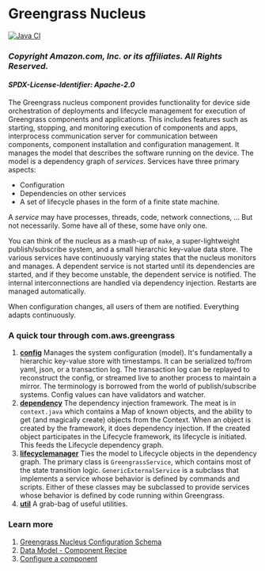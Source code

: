# Greengrass Nucleus
[![Java CI](https://github.com/aws-greengrass/aws-greengrass-nucleus/actions/workflows/maven.yml/badge.svg?branch=main&event=push)](https://github.com/aws-greengrass/aws-greengrass-nucleus/actions/workflows/maven.yml)

### *Copyright Amazon.com, Inc. or its affiliates. All Rights Reserved.*
#### *SPDX-License-Identifier: Apache-2.0*

The Greengrass nucleus component provides functionality for device side orchestration of deployments and lifecycle management for execution of Greengrass components and applications. This includes features such as starting, stopping, and monitoring execution of components and apps, interprocess communication server for communication between components, component installation and configuration management. It manages the model that describes the
 software running on the device.  The model is a dependency graph of *services*.  Services have three primary aspects:

* Configuration
* Dependencies on other services
* A set of lifecycle phases in the form of a finite state machine.

A *service* may have processes, threads, code, network connections, ... But not
necessarily.  Some have all of these, some have only one.

You can think of the nucleus as a mash-up of `make`, a super-lightweight publish/subscribe system, and a small
 hierarchic key-value data store.  The various services have continuously varying states that the nucleus monitors and manages.
   A dependent service is not started until its dependencies are started, and if they become unstable, the dependent service is notified.
     The internal interconnections are handled via dependency injection. Restarts are managed automatically.

When configuration changes, all users of them are notified.  Everything adapts continuously.

### A quick tour through com.aws.greengrass
1. [**config**](src/main/java/com/aws/greengrass/config) Manages the system configuration (model).  It's
 fundamentally a hierarchic key-value store with timestamps.  It can be serialized to/from yaml, json, or a
  transaction log.  The transaction log can be replayed to reconstruct the config, or streamed live to another
   process to maintain a mirror. The terminology is borrowed from the world of publish/subscribe systems.  Config
    values can have validators and watcher.
2. [**dependency**](src/main/java/com/aws/greengrass/dependency) The dependency injection framework.  The meat is in
 `context.java` which contains a Map of known objects, and the ability to get (and magically create) objects from the
  Context.  When an object is created by the framework, it does dependency injection.  If the created object
   participates in the Lifecycle framework, its lifecycle is initiated.  This feeds the Lifecycle dependency graph.
3. [**lifecyclemanager**](src/main/java/com/aws/greengrass/lifecyclemanager) Ties the model to Lifecycle objects in the dependency graph.  The
 primary class is `GreengrassService`, which contains most of the state transition logic.  `GenericExternalService` is a
  subclass that implements a service whose behavior is defined by commands and scripts.  Either of these classes may be
   subclassed to provide services whose behavior is defined by code running within Greengrass.
4. [**util**](src/main/java/com/aws/greengrass/util) A grab-bag of useful utilities.

### Learn more
1. [Greengrass Nucleus Configuration Schema](README_CONFIG_SCHEMA.md)
1. [Data Model - Component Recipe](https://github.com/aws-greengrass/aws-greengrass-component-common/blob/main/RECIPE_REFERENCE.md)
1. [Configure a component](CONFIGURE_COMPONENT_README.md)
